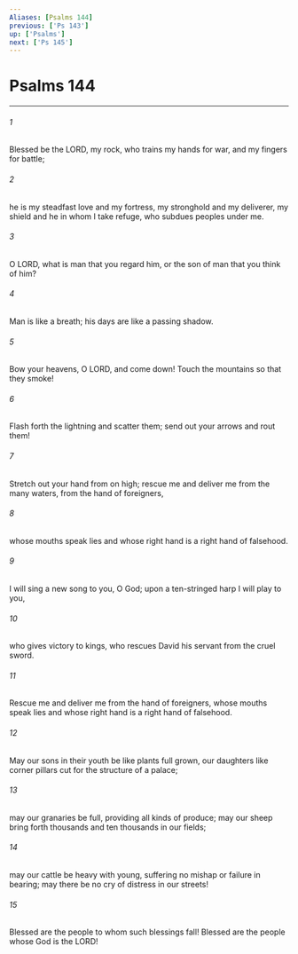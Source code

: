 ```yaml
---
Aliases: [Psalms 144]
previous: ['Ps 143']
up: ['Psalms']
next: ['Ps 145']
---
```

# Psalms 144

***

 

###### 1 
Blessed be the LORD, my rock, 
 who trains my hands for war, 
 and my fingers for battle; 
 
 

###### 2 
he is my steadfast love and my fortress, 
 my stronghold and my deliverer, 
 my shield and he in whom I take refuge, 
 who subdues peoples under me.
 
 

###### 3 
O LORD, what is man that you regard him, 
 or the son of man that you think of him? 
 
 

###### 4 
Man is like a breath; 
 his days are like a passing shadow.
 
 

###### 5 
Bow your heavens, O LORD, and come down! 
 Touch the mountains so that they smoke! 
 
 

###### 6 
Flash forth the lightning and scatter them; 
 send out your arrows and rout them! 
 
 

###### 7 
Stretch out your hand from on high; 
 rescue me and deliver me from the many waters, 
 from the hand of foreigners, 
 
 

###### 8 
whose mouths speak lies 
 and whose right hand is a right hand of falsehood.
 
 

###### 9 
I will sing a new song to you, O God; 
 upon a ten-stringed harp I will play to you, 
 
 

###### 10 
who gives victory to kings, 
 who rescues David his servant from the cruel sword. 
 
 

###### 11 
Rescue me and deliver me 
 from the hand of foreigners, 
 whose mouths speak lies 
 and whose right hand is a right hand of falsehood.
 
 

###### 12 
May our sons in their youth 
 be like plants full grown, 
 our daughters like corner pillars 
 cut for the structure of a palace; 
 
 

###### 13 
may our granaries be full, 
 providing all kinds of produce; 
 may our sheep bring forth thousands 
 and ten thousands in our fields; 
 
 

###### 14 
may our cattle be heavy with young, 
 suffering no mishap or failure in bearing; 
 may there be no cry of distress in our streets! 
 
 

###### 15 
Blessed are the people to whom such blessings fall! 
 Blessed are the people whose God is the LORD!
 
